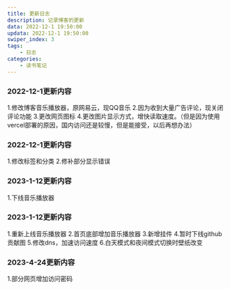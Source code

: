 ```yaml
---
title: 更新日志
description: 记录博客的更新
data: 2022-12-1 19:50:00
updata: 2022-12-1 19:50:00
swiper_index: 3
tags:
    - 日志
categories:
    - 读书笔记
---
```


### 2022-12-1更新内容

1.修改博客音乐播放器，原网易云，现QQ音乐
2.因为收到大量广告评论，现关闭评论功能
3.更改网页图标
4.更改图片显示方式，增快读取速度。（但是因为使用vercel部署的原因，国内访问还是较慢，但是能接受，以后再想办法）

### 2022-12-1更新内容
1.修改标签和分类
2.修补部分显示错误

### 2023-1-12更新内容
1.下线音乐播放器

### 2023-1-12更新内容
1.重新上线音乐播放器
2.首页底部增加音乐播放器
3.新增挂件
4.暂时下线github贡献图
5.修改dns，加速访问速度
6.白天模式和夜间模式切换时壁纸改变

### 2023-4-24更新内容
1.部分网页增加访问密码